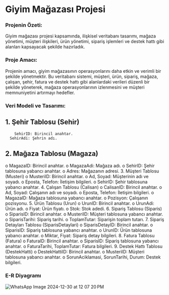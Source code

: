 # Giyim Mağazası Projesi

### Projenin Özeti:
Giyim mağazası projesi kapsamında, ilişkisel veritabanı tasarımı, mağaza yönetimi, müşteri ilişkileri, ürün yönetimi, sipariş işlemleri ve destek hattı gibi alanları kapsayacak şekilde hazırladık.

### Proje Amacı:
Projenin amacı, giyim mağazasının operasyonlarını daha etkin ve verimli bir şekilde yönetmektir. Bu veritabanı sistemi, müşteri, ürün, sipariş, mağaza, çalışan, şehir, fatura ve destek hattı gibi alanlardaki verileri düzenli bir şekilde yöneterek, mağaza operasyonlarının izlenmesini ve müşteri memnuniyetini artırmayı hedefler.

### Veri Modeli ve Tasarımı:
## 1.	Şehir Tablosu (Sehir)
     	SehirID: Birincil anahtar.
      SehirAdi: Şehrin adı.
## 2.	Mağaza Tablosu (Magaza)
o	MagazaID: Birincil anahtar.
o	MagazaAdi: Mağaza adı.
o	SehirID: Şehir tablosuna yabancı anahtar.
o	Adres: Mağazanın adresi.
3.	Müşteri Tablosu (Musteri)
o	MusteriID: Birincil anahtar.
o	Ad, Soyad: Müşterinin adı ve soyadı.
o	Eposta, Telefon: İletişim bilgileri.
o	SehirID: Şehir tablosuna yabancı anahtar.
4.	Çalışan Tablosu (Calisan)
o	CalisanID: Birincil anahtar.
o	Ad, Soyad: Çalışanın adı ve soyadı.
o	Eposta, Telefon: İletişim bilgileri.
o	MagazaID: Mağaza tablosuna yabancı anahtar.
o	Pozisyon: Çalışanın pozisyonu.
5.	Ürün Tablosu (Urun)
o	UrunID: Birincil anahtar.
o	UrunAdi: Ürün adı.
o	Fiyat: Ürün fiyatı.
o	Stok: Stok adedi.
6.	Sipariş Tablosu (Siparis)
o	SiparisID: Birincil anahtar.
o	MusteriID: Müşteri tablosuna yabancı anahtar.
o	SiparisTarihi: Sipariş tarihi.
o	ToplamTutar: Siparişin toplam tutarı.
7.	Sipariş Detayları Tablosu (SiparisDetaylari)
o	SiparisDetayID: Birincil anahtar.
o	SiparisID: Sipariş tablosuna yabancı anahtar.
o	UrunID: Ürün tablosuna yabancı anahtar.
o	Miktar, Fiyat: Sipariş detay bilgileri.
8.	Fatura Tablosu (Fatura)
o	FaturaID: Birincil anahtar.
o	SiparisID: Sipariş tablosuna yabancı anahtar.
o	FaturaTarihi, ToplamTutar: Fatura bilgileri.
9.	Destek Hattı Tablosu (DestekHatti)
o	DestekHattiID: Birincil anahtar.
o	MusteriID: Müşteri tablosuna yabancı anahtar.
o	SorunAciklamasi, SorunTarihi, Durum: Destek bilgileri.



### E-R Diyagramı

![WhatsApp Image 2024-12-30 at 12 07 20 PM](https://github.com/user-attachments/assets/fed91638-7016-4218-8d34-695a92a87d7d)

